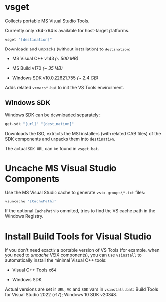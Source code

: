 # vsget

Collects portable MS Visual Studio Tools.

Currently only x64-x64 is available for host-target platforms.

```bat
vsget "[destination]"
```

Downloads and unpacks (without installation) to `destination`:

* MS Visual C++ v143 *(~ 500 MB)*

* MS Build v170 *(~ 35 MB)*

* Windows SDK v10.0.22621.755 *(~ 2.4 GB)*

Adds related `vcvars*.bat` to init the VS Tools environment.

## Windows SDK

Windows SDK can be downloaded separately:

```bat
get-sdk "[url]" "[destination]"
```

Downloads the ISO, extracts the MSI installers (with related CAB files) of the
SDK components and unpacks them into `destination`.

The actual `SDK_URL` can be found in `vsget.bat`.

# Uncache MS Visual Studio Components

Use the MS Visual Studio cache to generate `vsix-groups\*.txt` files:

```bat
vsuncache "{CachePath}"
```

If the optional `CachePath` is ommited, tries to find the VS cache path in the
Windows Registry.

# Install Build Tools for Visual Studio

If you don't need exactly a portable version of VS Tools (for example, when you
need to *uncache* VSIX components), you can use `vsinstall` to automatically
install the minimal Visual C++ tools:

* Visual C++ Tools x64

* Windows SDK

Actual versions are set in `URL`, `VC` and `SDK` vars in `vsinstall.bat`:
Build Tools for Visual Studio 2022 (v17);
Windows 10 SDK v20348.
